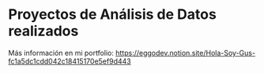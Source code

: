 # Proyectos de Análisis de Datos realizados
Más información en mi portfolio: https://eggodev.notion.site/Hola-Soy-Gus-fc1a5dc1cdd042c18415170e5ef9d443
